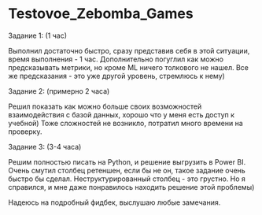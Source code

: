 # Testovoe_Zebomba_Games

Задание 1: (1 час)

Выполнил достаточно быстро, сразу представив себя в этой ситуации, время выполнения - 1 час. Дополнительно погуглил как можно предсказывать метрики, но кроме ML ничего толкового не нашел. Все же предсказания - это уже другой уровень, стремлюсь к нему)

Задание 2: (примерно 2 часа)

Решил показать как можно больше своих возможностей взаимодействия с базой данных, хорошо что у меня есть доступ к учебной) Тоже сложностей не возникло, потратил много времени на проверку.

Задание 3: (3-4 часа)

Решим полностью писать на Python, и решение выгрузить в Power BI.
Очень смутил столбец ретеншен, если бы не он, такое задание очень быстро бы сделал. Неструктурированный столбец - это грустно. Но я справился, и мне даже понравилось находить решение этой проблемы) 

Надеюсь на подробный фидбек, выслушаю любые замечания. 
